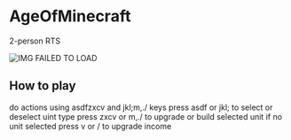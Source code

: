 # AgeOfMinecraft
2-person RTS

![IMG FAILED TO LOAD](https://i.gyazo.com/585baa1f1df958dae3c9522b0e73eeb7.png)

## How to play
do actions using asdfzxcv and jkl;m,./ keys
press asdf or jkl; to select or deselect uint type
press zxcv or m,./ to upgrade or build selected unit
if no unit selected press v or / to upgrade income
